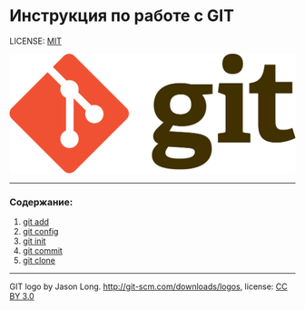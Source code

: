# Инструкция по работе с GIT

LICENSE: [MIT](./license.md) 

![git-logo](./assets/Git-logo.svg.png)

---
### Содержание:
1. [git add](./add.md)
2. [git config](./config.md)
3. [git init](./init.md)
4. [git commit](./commit.md)
5. [git clone](./clone.md)
---

GIT logo by Jason Long. http://git-scm.com/downloads/logos, license: [CC BY 3.0](https://creativecommons.org/licenses/by/3.0/)